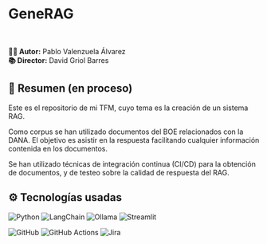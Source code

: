 # GeneRAG

<br>  

**👨‍💻 Autor:** Pablo Valenzuela Álvarez  
**📚 Director:** David Griol Barres  

## 📌 Resumen (en proceso)

Este es el repositorio de mi TFM, cuyo tema es la creación de un sistema RAG.

Como corpus se han utilizado documentos del BOE relacionados con la DANA. El objetivo es asistir en la respuesta facilitando cualquier información contenida en los documentos.

Se han utilizado técnicas de integración continua (CI/CD) para la obtención de documentos, y de testeo sobre la calidad de respuesta del RAG.

## ⚙️ Tecnologías usadas  

![Python](https://img.shields.io/badge/python-3670A0?style=for-the-badge&logo=python&logoColor=ffdd54)
![LangChain](https://img.shields.io/badge/LangChain-ffffff?style=for-the-badge&logo=langchain&logoColor=green)
![Ollama](https://img.shields.io/badge/ollama-white?style=for-the-badge&logo=ollama&logoColor=black)
![Streamlit](https://img.shields.io/badge/Streamlit-%23FE4B4B.svg?style=for-the-badge&logo=streamlit&logoColor=white)

![GitHub](https://img.shields.io/badge/github-%23121011.svg?style=for-the-badge&logo=github&logoColor=white)
![GitHub Actions](https://img.shields.io/badge/github%20actions-%232671E5.svg?style=for-the-badge&logo=githubactions&logoColor=white)
![Jira](https://img.shields.io/badge/jira-%230A0FFF.svg?style=for-the-badge&logo=jira&logoColor=white)

